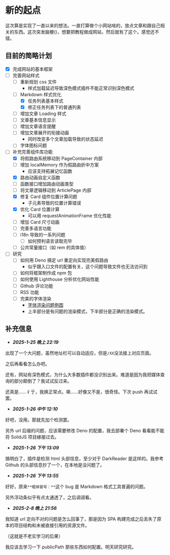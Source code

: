# 新的起点

这次算是实现了一直以来的想法。一直打算做个小网站啥的，放点文章和跟自己相关的东西。这次突发脑梗()，想要把教程做成网站，然后就有了这个。感觉还不错。

## 目前的简略计划

- [x] 完成网站的基本框架
- [ ] 完善网站样式
  - [ ] 重新规划 css 文件
    - 样式加载延迟导致深色模式插件不能正常识别深色模式
  - [ ] Markdown 样式优化
    - [x] 任务列表基本样式
    - [x] 修正任务列表下的普通列表
  - [ ] 增加文章 Loading 样式
  - [ ] 文章基本信息显示
  - [ ] 增加文章语言提醒
  - [ ] 增加文章展开的衔接动画
    - 同时改变多个文章加载导致的状态延迟
  - [ ] 字体图标问题
- [ ] 补充完善组件库功能
  - [x] 将假路由系统移动到 PageContainer 内部
  - [ ] 增加 localMemory 作为假路由折中方案
    - 应该支持拓展记忆函数
  - [x] 路由动画自定义函数
  - [ ] 函数接口增加路由动画类型
  - [ ] 将文章逻辑移动到 ArticlePage 内部
  - [x] 修复 Card 组件位置计算问题
    - 子元素导致的位置计算错误
  - [x] 优化 Card 位置计算
    - 可以用 requestAnimationFrame 优化性能
  - [ ] 增加 Card 尺寸动画
  - [ ] 完善多语言功能
  - [ ] i18n 导致的一系列问题
    - [ ] 如何预判语言读取完毕
  - [ ] 公共常量接口（如 rem 的具体值）
- [ ] 研究
  - [ ] 如何用 Deno 搞定 url 重定向实现完美假路由
    - 似乎跟入口文件的配置有关，这个问题导致文件也无法访问到
  - [ ] 如何将框架制作成 npm 包
  - [ ] 如何使用 Lighthouse 分析优化网站性能
  - [ ] Github 评论功能
  - [ ] RSS 功能
  - [ ] 完美的字体渲染
    - [字体渲染问题例图](/src/articles/new/fontIssue.webp)
    - 上半部分是有问题的渲染模式，下半部分是正确的渲染模式。

## 补充信息

- **_2025-1-25 晚上 22:19_**

出现了一个大问题，虽然地址栏可以自动适应，但是`/XX`没法接上对应页面。

之后再看看怎么办吧。

还有，网站有深色模式，为什么大多数插件都没识别出来。难道是因为我把媒体查询的部分颠倒了？我试试反过来。

还真是……彳亍，我换正常点。嘶……好像又不是，很奇怪。下次 push 再试试罢。

- **_2025-1-26 中午 12:10_**

好吧，没用。那就先加个检测罢。

另外 url 后缀的问题，应该需要修改 Deno 的配置，我去部署个 Deno 看看能不能将 SolidJS 项目嫁接过去。

- **_2025-1-26 下午 13:09_**

搞明白了，插件是检测 html 头部信息，至少对于 DarkReader 是这样的。我参考 Github 的头部信息抄了一个，在本地是没问题了。

- **_2025-1-26 下午 13:55_**

好好，原来`**粗体冒号：**`这个 bug 是 Markdown 格式工具普遍的问题。

另外浮动条似乎有点太通透了，之后调调看。

- **_2025-2-8 晚上 21:56_**

我知道 url 定向不对的问题是怎么回事了，那是因为 SPA 构建完成之后丢失了原本的项目结构和未被直接引用的资源文件。

（这就是不老实学习的后果）

我应该去学习一下 publicPath 那些东西如何配置。明天研究研究。
